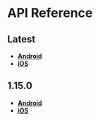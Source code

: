 # API Reference

<a name="latest"></a>
## Latest
- [**Android**](./android/latest)
- [**iOS**](./ios/latest)

<a name="1.15.0"></a>
## 1.15.0
- [**Android**](./android/1.15.0)
- [**iOS**](./ios/1.15.0)